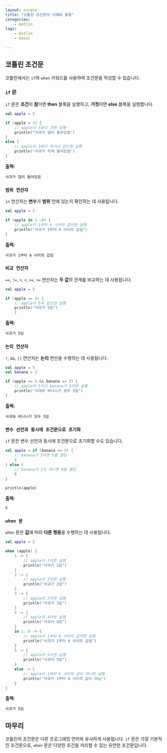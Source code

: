 ```yaml
---
layout: single
title: "코틀린 조건문의 이해와 활용"
categories:
    - Kotlin
tags:
    - Kotlin
    - basic

---
```


## 코틀린 조건문

코틀린에서는 `if`와 `when` 키워드를 사용하여 조건문을 작성할 수 있습니다.

### `if` 문

`if` 문은 **조건**이 **참**이면 **then** 블록을 실행하고, **거짓**이면 **else** 블록을 실행합니다.

```kotlin
val apple = 5

if (apple > 3) {
    // apple이 3보다 크면 실행
    println("사과가 많이 들어있음")
} 
else {
    // apple이 3보다 작거나 같으면 실행
    println("사과가 적게 들어있음")
}
```

**출력:**
```
사과가 많이 들어있음
```

### `범위 연산자`

`in` 연산자는 **변수**가 **범위** 안에 있는지 확인하는 데 사용됩니다.

```kotlin
val apple = 5

if (apple in 1..6) {
    // apple이 1부터 6 사이의 값이면 실행
    println("사과가 1부터 6 사이의 값임")
}
```

**출력:**
```
사과가 1부터 6 사이의 값임
```

### `비교 연산자`

`==`, `!=`, `>`, `<`, `>=`, `<=` 연산자는 **두 값**의 관계를 비교하는 데 사용됩니다.

```kotlin
val apple = 5

if (apple == 5) {
    // apple이 5와 같으면 실행
    println("사과가 5임")
    }
```

**출력:**
```
사과가 5임
```

### `논리 연산자`

`!`, `&&`, `||` 연산자는 **논리** 연산을 수행하는 데 사용됩니다.

```kotlin
val apple = 5
val banana = 3

if (apple == 5 && banana == 3) {
    // apple이 5이고 banana가 3이면 실행
    println("사과와 바나나가 모두 5임")
}
```

**출력:**
```
사과와 바나나가 모두 5임
```

### `변수 선언과 동시에 조건문으로 초기화`

`if` 문은 변수 선언과 동시에 조건문으로 초기화할 수도 있습니다.

```kotlin
val apple = if (banana == 5) {
    // banana가 5이면 5를 할당
    5
} else {
    // banana가 5가 아니면 0을 할당
    0
}

println(apple)
```

**출력:**
```
5
```

### `when 문`

`when` 문은 **값**에 따라 **다른 행동**을 수행하는 데 사용됩니다.

```kotlin
val apple = 5

when (apple) {
    1 -> {
        // apple이 1이면 실행
        println("사과가 1임")
    }
    2 -> {
        // apple이 2이면 실행
        println("사과가 2임")
    }
    3 -> {
        // apple이 3이면 실행
        println("사과가 3임")
    }
    4 -> {
        // apple이 4이면 실행
        println("사과가 4임")
    }
    in 1..6 -> {
        // apple이 1부터 6 사이의 값이면 실행
        println("사과가 1부터 6 사이의 값임")
    }
    5 -> {
        // apple이 5이면 실행
        println("사과가 5임")
    }
    else -> {
        // apple이 1부터 6 사이의 값이 아니면 실행
        println("사과가 1부터 6 사이의 값이 아님")
    }
}
```

**출력:**
```
사과가 5임
```

## 마무리

코틀린의 조건문은 다른 프로그래밍 언어와 유사하게 사용됩니다. `if` 문은 가장 기본적인 조건문으로, `when` 문은 다양한 조건을 처리할 수 있는 유연한 조건문입니다.
